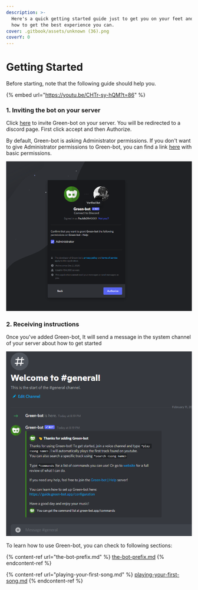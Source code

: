 ```yaml
---
description: >-
  Here's a quick getting started guide just to get you on your feet and explain
  how to get the best experience you can.
cover: .gitbook/assets/unknown (36).png
coverY: 0
---
```


# Getting Started

Before starting, note that the following guide should help you.

{% embed url="https://youtu.be/CHTr-sy-hQM?t=86" %}

### 1. Inviting the bot on your server

Click [here](https://green-bot.app/invite) to invite Green-bot on your server. You will be redirected to a discord page. First click accept and then Authorize.

By default, Green-bot is asking Administrator permissions. If you don't want to give Administrator permissions to Green-bot, you can find a link [here](https://discord.com/oauth2/authorize?client\_id=783708073390112830\&scope=bot\&permissions=20016336) with basic permissions.

![](<.gitbook/assets/image (33).png>)

### 2. Receiving instructions

0nce you've added Green-bot, It will send a message in the system channel of your server about how to get started

![](<.gitbook/assets/image (3).png>)

To learn how to use Green-bot, you can check to following sections:

{% content-ref url="the-bot-prefix.md" %}
[the-bot-prefix.md](the-bot-prefix.md)
{% endcontent-ref %}

{% content-ref url="playing-your-first-song.md" %}
[playing-your-first-song.md](playing-your-first-song.md)
{% endcontent-ref %}
